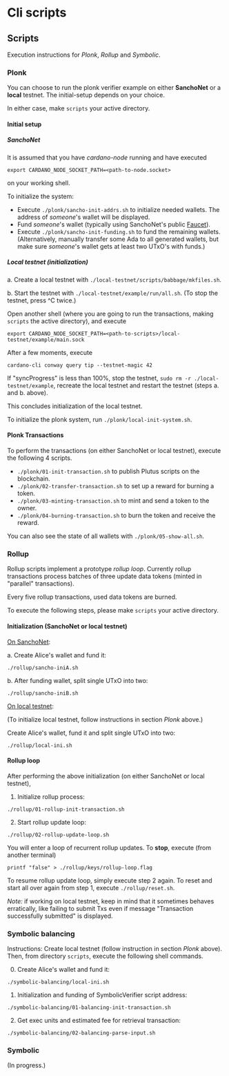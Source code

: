 # Cli scripts

## Scripts

Execution instructions for *Plonk*, *Rollup* and *Symbolic*.

### Plonk

You can choose to run the plonk verifier example on either **SanchoNet** or a **local** testnet.  The initial-setup depends on your choice.

In either case, make `scripts` your active directory.

#### Initial setup

##### SanchoNet

It is assumed that you have *cardano-node* running and have executed

```shell
export CARDANO_NODE_SOCKET_PATH=<path-to-node.socket>
```
on your working shell.

To initialize the system:

- Execute `./plonk/sancho-init-addrs.sh` to initialize needed wallets.  The address of *someone*'s wallet will be displayed.
- Fund *someone*'s wallet (typically using SanchoNet's public [Faucet](https://sancho.network/faucet)).
- Execute `./plonk/sancho-init-funding.sh` to fund the remaining wallets.  (Alternatively, manually transfer some Ada to all generated wallets, but make sure *someone*'s wallet gets at least two UTxO's with funds.)

##### Local testnet (initialization)

a. Create a local testnet with `./local-testnet/scripts/babbage/mkfiles.sh`.

b. Start the testnet with `./local-testnet/example/run/all.sh`.  (To stop the testnet, press ^C twice.)

Open another shell (where you are going to run the transactions, making `scripts` the active directory), and execute
```shell
export CARDANO_NODE_SOCKET_PATH=<path-to-scripts>/local-testnet/example/main.sock
```

After a few moments, execute
```shell
cardano-cli conway query tip --testnet-magic 42
```
If "syncProgress" is less than 100%, stop the testnet, `sudo rm -r ./local-testnet/example`, recreate the local testnet and restart the testnet (steps a. and b. above).

This concludes initialization of the local testnet.

To initialize the plonk system, run `./plonk/local-init-system.sh`.

#### Plonk Transactions

To perform the transactions (on either SanchoNet or local testnet), execute the following 4 scripts.

- `./plonk/01-init-transaction.sh` to publish Plutus scripts on the blockchain.
- `./plonk/02-transfer-transaction.sh` to set up a reward for burning a token.
- `./plonk/03-minting-transaction.sh` to mint and send a token to the owner.
- `./plonk/04-burning-transaction.sh` to burn the token and receive the reward.

You can also see the state of all wallets with `./plonk/05-show-all.sh`.

### Rollup

Rollup scripts implement a prototype *rollup loop*.  Currently rollup transactions process batches of three update data tokens (minted in "parallel" transactions).

Every five rollup transactions, used data tokens are burned.

To execute the following steps, please make `scripts` your active directory.

#### Initialization (SanchoNet or local testnet)

<u>On SanchoNet</u>:

a. Create Alice's wallet and fund it:
```shell
./rollup/sancho-iniA.sh
```
b. After funding wallet, split single UTxO into two:
```shell
./rollup/sancho-iniB.sh
```

<u>On local testnet</u>:

(To initialize local testnet, follow instructions in section *Plonk* above.)

Create Alice's wallet, fund it and split single UTxO into two:
```shell
./rollup/local-ini.sh
```

#### Rollup loop

After performing the above initialization (on either SanchoNet or local testnet),

1. Initialize rollup process:
```shell
./rollup/01-rollup-init-transaction.sh
```
2. Start rollup update loop:
```shell
./rollup/02-rollup-update-loop.sh
```
You will enter a loop of recurrent rollup updates.  To **stop**, execute (from another terminal)
```shell
printf "false" > ./rollup/keys/rollup-loop.flag
```
To resume rollup update loop, simply execute step 2 again.  To reset and start all over again from step 1, execute `./rollup/reset.sh`.

*Note:*  if working on local testnet, keep in mind that it sometimes behaves erratically, like failing to submit Txs even if message "Transaction successfully submitted" is displayed.


### Symbolic balancing

Instructions:  Create local testnet (follow instruction in section *Plonk* above).  Then, from directory `scripts`, execute the following shell commands.

0. Create Alice's wallet and fund it:
```shell
./symbolic-balancing/local-ini.sh
```

1. Initialization and funding of SymbolicVerifier script address:
```shell
./symbolic-balancing/01-balancing-init-transaction.sh
```

2. Get exec units and estimated fee for retrieval transaction:
```shell
./symbolic-balancing/02-balancing-parse-input.sh
```

### Symbolic

(In progress.)
